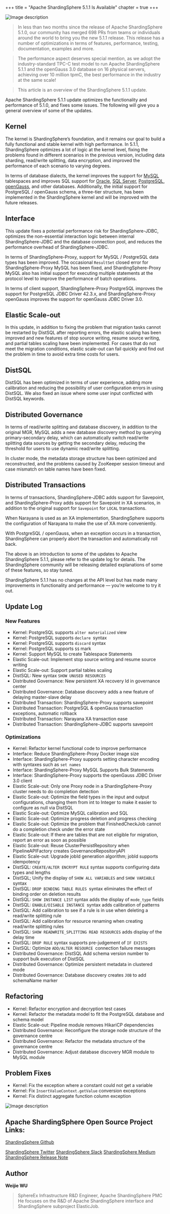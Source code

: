 +++ 
title = "Apache ShardingSphere 5.1.1 Is Available"
chapter = true 
+++

![Image description](https://dev-to-uploads.s3.amazonaws.com/uploads/articles/kabom19xrf3ch18gfrk4.png)
> In less than two months since the release of Apache ShardingSphere 5.1.0, our community has merged 698 PRs from teams or individuals around the world to bring you the new 5.1.1 release. This release has a number of optimizations in terms of features, performance, testing, documentation, examples and more.

> The performance aspect deserves special mention, as we adopt the industry-standard TPC-C test model to run Apache ShardingSphere 5.1.1 and the openGauss 3.0 database on 16 physical servers, achieving over 10 million tpmC, the best performance in the industry at the same scale!

> This article is an overview of the ShardingSphere 5.1.1 update.

Apache ShardingSphere 5.1.1 update optimizes the functionality and performance of 5.1.0, and fixes some issues. The following will give you a general overview of some of the updates.

## Kernel
The kernel is ShardingSphere’s foundation, and it remains our goal to build a fully functional and stable kernel with high performance. In 5.1.1, ShardingSphere optimizes a lot of logic at the kernel level, fixing the problems found in different scenarios in the previous version, including data sharding, read/write splitting, data encryption, and improved the performance of each scenario to varying degrees.

In terms of database dialects, the kernel improves the support for [MySQL](https://www.mysql.com/) tablespaces and improves SQL support for [Oracle](https://www.oracle.com/database/), [SQL Server](https://www.microsoft.com/en-us/sql-server/sql-server-downloads), [PostgreSQL](https://www.postgresql.org/), [openGauss](https://opengauss.org/en/), and other databases. Additionally, the initial support for PostgreSQL / openGauss schema, a three-tier structure, has been implemented in the ShardingSphere kernel and will be improved with the future releases.

## Interface
This update fixes a potential performance risk for ShardingSphere-JDBC, optimizes the non-essential interaction logic between internal ShardingSphere-JDBC and the database connection pool, and reduces the performance overhead of ShardingSphere-JDBC.

In terms of ShardingSphere-Proxy, support for MySQL / PostgreSQL data types has been improved. The occasional `ResultSet` closed error for ShardingSphere-Proxy MySQL has been fixed, and ShardingSphere-Proxy MySQL also has initial support for executing multiple statements at the protocol level to improve the performance of batch operations.

In terms of client support, ShardingSphere-Proxy PostgreSQL improves the support for PostgreSQL JDBC Driver 42.3.x, and ShardingSphere-Proxy openGauss improves the support for openGauss JDBC Driver 3.0.

## Elastic Scale-out
In this update, in addition to fixing the problem that migration tasks cannot be restarted by DistSQL after reporting errors, the elastic scaling has been improved and new features of stop source writing, resume source writing, and partial tables scaling have been implemented. For cases that do not meet the migration conditions, elastic scale-out can fail quickly and find out the problem in time to avoid extra time costs for users.
 

## DistSQL
DistSQL has been optimized in terms of user experience, adding more calibration and reducing the possibility of user configuration errors in using DistSQL. We also fixed an issue where some user input conflicted with DistSQL keywords.

## Distributed Governance
In terms of read/write splitting and database discovery, in addition to the original MGR, MySQL adds a new database discovery method by querying primary-secondary delay, which can automatically switch read/write splitting data sources by getting the secondary delay, reducing the threshold for users to use dynamic read/write splitting.

In cluster mode, the metadata storage structure has been optimized and reconstructed, and the problems caused by ZooKeeper session timeout and case mismatch on table names have been fixed.

## Distributed Transactions
In terms of transactions, ShardingSphere-JDBC adds support for Savepoint, and ShardingSphere-Proxy adds support for Savepoint in XA scenarios, in addition to the original support for `Savepoint` for `LOCAL` transactions.

When Narayana is used as an XA implementation, ShardingSphere supports the configuration of Narayana to make the use of XA more conveniently.

With PostgreSQL / openGauss, when an exception occurs in a transaction, ShardingSphere can properly abort the transaction and automatically roll back.

The above is an introduction to some of the updates to Apache ShardingSphere 5.1.1, please refer to the update log for details. The ShardingSphere community will be releasing detailed explanations of some of these features, so stay tuned.

ShardingSphere 5.1.1 has no changes at the API level but has made many improvements in functionality and performance — you’re welcome to try it out.

## Update Log

### New Features

- Kernel: PostgreSQL supports `alter materialized` view
- Kernel: PostgreSQL supports `declare `syntax
- Kernel: PostgreSQL supports `discard` syntax
- Kernel: PostgreSQL supports `$$` mark
- Kernel: Support MySQL to create Tablespace Statements
- Elastic Scale-out: Implement stop source writing and resume source writing
- Elastic Scale-out: Support partial tables scaling
- DistSQL: New syntax `SHOW UNUSED RESOURCES`
- Distributed Governance: New persistent XA recovery Id in governance center
- Distributed Governance: Database discovery adds a new feature of delaying master-slave delay
- Distributed Transaction: ShardingSphere-Proxy supports savepoint
- Distributed Transaction: PostgreSQL & openGauss transaction exceptions, automatic rollback
- Distributed Transaction: Narayana XA transaction ease
- Distributed Transaction: ShardingSphere-JDBC supports savepoint

### Optimizations

- Kernel: Refactor kernel functional code to improve performance
- Interface: Reduce ShardingSphere-Proxy Docker image size
- Interface: ShardingSphere-Proxy supports setting character encoding with syntaxes such as `set names`
- Interface: ShardingSphere-Proxy MySQL Supports Bulk Statements
- Interface: ShardingSphere-Proxy supports the openGauss JDBC Driver 3.0 client
- Elastic Scale-out: Only one Proxy node in a ShardingSphere-Proxy cluster needs to do completion detection
- Elastic Scale-out: Optimize the field types in the input and output configurations, changing them from int to Integer to make it easier to configure as null via DistSQL
- Elastic Scale-out: Optimize MySQL calibration and SQL
- Elastic Scale-out: Optimize progress deletion and progress checking
- Elastic Scale-out: Optimize the problem that FinishedCheckJob cannot do a completion check under the error state
- Elastic Scale-out: If there are tables that are not eligible for migration, report an error as soon as possible
- Elastic Scale-out: Reuse ClusterPersistRepository when PipelineAPIFactory creates GovernanceRepositoryAPI
- Elastic Scale-out: Upgrade jobId generation algorithm; jobId supports idempotency
- DistSQL: `CREATE/ALTER ENCRYPT RULE` syntax supports configuring data types and lengths
- DistSQL; Unify the display of `SHOW ALL VARIABLES` and `SHOW VARIABLE `syntax
- DistSQL: `DROP BINDING TABLE RULES `syntax eliminates the effect of binding order on deletion results
- DistSQL: `SHOW INSTANCE LIST` syntax adds the display of `mode_type` fields
- DistSQL: `ENABLE/DISABLE INSTANCE `syntax adds calibration of patterns
- DistSQL: Add calibration to see if a rule is in use when deleting a read/write splitting rule
- DistSQL: Add calibration for resource renaming when creating read/write splitting rules
- DistSQL: `SHOW READWRITE_SPLITTING READ RESOURCES` adds display of the delay time
- DistSQL: `DROP RULE` syntax supports pre-judgement of `IF EXISTS`
- DistSQL: Optimize `ADD/ALTER RESOURCE `connection failure messages
- Distributed Governance: DistSQL Add schema version number to support bulk execution of DistSQL
- Distributed Governance: Optimize persistent metadata in clustered mode
- Distributed Governance: Database discovery creates `JOB` to add schemaName marker

## Refactoring

- Kernel: Refactor encryption and decryption test cases
- Kernel: Refactor the metadata model to fit the PostgreSQL database and schema model
- Elastic Scale-out: Pipeline module removes HikariCP dependencies
- Distributed Governance: Reconfigure the storage node structure of the governance centre
- Distributed Governance: Refactor the metadata structure of the governance centre
- Distributed Governance: Adjust database discovery MGR module to MySQL module

## Problem Fixes

- Kernel: Fix the exception where a constant could not get a variable
- Kernel: Fix `InsertValueContext.getValue` conversion exceptions
- Kernel: Fix distinct aggregate function column exception

![Image description](https://dev-to-uploads.s3.amazonaws.com/uploads/articles/97yc8p3q36qmko4hr25d.png)
 

## Apache ShardingSphere Open Source Project Links:

[ShardingSphere Github](https://github.com/apache/shardingsphere/issues?page=1&q=is%3Aopen+is%3Aissue+label%3A%22project%3A+OpenForce+2022%22)

[ShardingSphere Twitter](https://twitter.com/ShardingSphere)
[ShardingSphere Slack](https://github.com/apache/shardingsphere/blob/master/RELEASE-NOTES.md)
[ShardingSphere Medium ](https://medium.com/@shardingsphere)
[ShardingSphere Release Note](https://github.com/apache/shardingsphere/blob/master/RELEASE-NOTES.md)

## Author
**Weijie WU**

> SphereEx Infrastructure R&D Engineer, Apache ShardingSphere PMC
> He focuses on the R&D of Apache ShardingSphere interface and ShardingSphere subproject ElasticJob.

